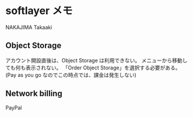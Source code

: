 softlayer メモ
=================

NAKAJIMA Takaaki



Object Storage
-----------------

アカウント開設直後は、Object Storage は利用できない。
メニューから移動しても何も表示されない。
「Order Object Storage」を選択する必要がある。
(Pay as you go なのでこの時点では、課金は発生しない)

Network billing
-----------------

PayPal
